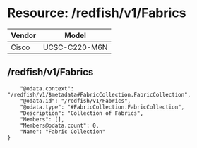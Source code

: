 # Resource: /redfish/v1/Fabrics

Vendor | Model
--- | ---
Cisco | UCSC-C220-M6N

## /redfish/v1/Fabrics

```{
    "@odata.context": "/redfish/v1/$metadata#FabricCollection.FabricCollection",
    "@odata.id": "/redfish/v1/Fabrics",
    "@odata.type": "#FabricCollection.FabricCollection",
    "Description": "Collection of Fabrics",
    "Members": [],
    "Members@odata.count": 0,
    "Name": "Fabric Collection"
}
```

